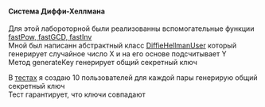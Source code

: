 #### Система Диффи-Хеллмана
Для этой лабороторной были реализованны вспомогательные функции [fastPow, fastGCD, fastInv](/src/main/kotlin/ru/leidenn/lab/cryptography/Utils.kt)  
Мной был написанн абстрактный класс [DiffieHellmanUser](/src/main/kotlin/ru/leidenn/lab/cryptography/DiffieHellmanUser.kt) который генерирует случайное число Х и на его основе подсчитывает Y  
Метод generateKey генерирует общий секретный ключ

В [тестах](/src/test/kotlin/ru/leidenn/lab/cryptography/DiffieHellmanUserTest.kt) я создаю 10 пользователей для каждой пары генерирую общий секретный ключ  
Тест гарантирует, что ключи совпадают
